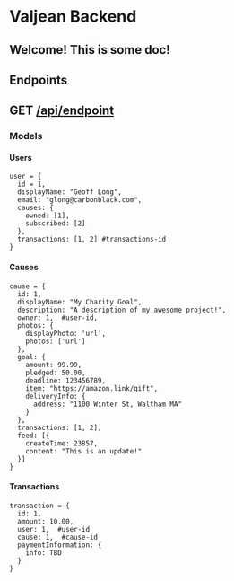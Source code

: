 # Valjean Backend
Welcome! This is some doc!
---
## Endpoints
GET [/api/endpoint](/api/endpoint)
---
### Models
#### Users
```
user = {
  id = 1,
  displayName: "Geoff Long",
  email: "glong@carbonblack.com",
  causes: {
    owned: [1],
    subscribed: [2]
  },
  transactions: [1, 2] #transactions-id
}
```
#### Causes
```
cause = {
  id: 1,
  displayName: "My Charity Goal",
  description: "A description of my awesome project!",
  owner: 1,  #user-id,
  photos: {
    displayPhoto: 'url',
    photos: ['url']
  },
  goal: {
    amount: 99.99,
    pledged: 50.00,
    deadline: 123456789,
    item: "https://amazon.link/gift",
    deliveryInfo: {
      address: "1100 Winter St, Waltham MA"
    }
  },
  transactions: [1, 2],
  feed: [{
    createTime: 23857,
    content: "This is an update!"
  }]
}
```
#### Transactions
```
transaction = {
  id: 1,
  amount: 10.00,
  user: 1,  #user-id
  cause: 1,  #cause-id
  paymentInformation: {
    info: TBD
  }
}
```

